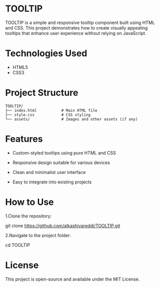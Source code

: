 # TOOLTIP
TOOLTIP is a simple and responsive tooltip component built using HTML and CSS. This project demonstrates how to create visually appealing tooltips that enhance user experience without relying on JavaScript.
# Technologies Used

- HTML5
- CSS3

# Project Structure
```
TOOLTIP/
├── index.html           # Main HTML file
├── style.css            # CSS styling
└── assets/              # Images and other assets (if any)
```
# Features
- Custom-styled tooltips using pure HTML and CSS

- Responsive design suitable for various devices

- Clean and minimalist user interface

- Easy to integrate into existing projects

# How to Use
1.Clone the repository:

  git clone https://github.com/alkashivareddi/TOOLTIP.git

2.Navigate to the project folder:

  cd TOOLTIP
# License
This project is open-source and available under the MIT License.

